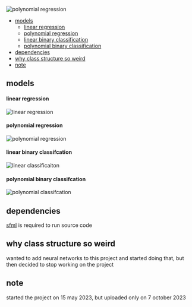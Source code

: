 ![polynomial regression](https://github.com/Fetiska/interactive-basic-ml-models/assets/80163382/93e81747-ce83-45b6-a92b-e0b29da142be)

- [models](#models)
  - [linear regression](#linear-regression)
  - [polynomial regression](#polynomial-regression)
  - [linear binary classification](#linear-binary-classification)
  - [polynomial binary classification](#polynomial-binary-classification)
- [dependencies](#dependencies)
- [why class structure so weird](#why-class-structure-so-weird)
- [note](#note)

## models
#### **linear regression**
![linear regression](https://github.com/Fetiska/interactive-basic-ml-models/assets/80163382/cdd7c6c3-bcd7-42b0-9e29-e2acf938973f)
#### **polynomial regression**
![polynomial regression](https://github.com/Fetiska/interactive-basic-ml-models/assets/80163382/93e81747-ce83-45b6-a92b-e0b29da142be)
#### **linear binary classifcation**
![linear classificaiton](https://github.com/Fetiska/interactive-basic-ml-models/assets/80163382/89fdf9c7-a376-42c1-a4a7-b753bee05b13)
#### **polynomial binary classifcation**
![polynomial classifcation](https://github.com/Fetiska/interactive-basic-ml-models/assets/80163382/178f849b-727c-4f58-98ee-0502350955c3)

## dependencies
[sfml](https://github.com/SFML/SFML) is required to run source code

## why class structure so weird
wanted to add neural networks to this project and started doing that, but then decided to stop working on the project

## note
started the project on 15 may 2023, but uploaded only on 7 october 2023
